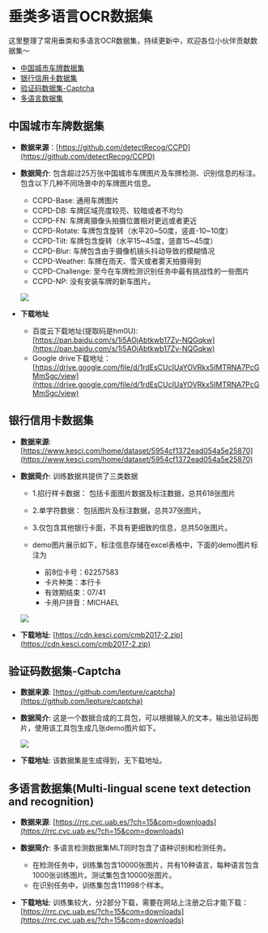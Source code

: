 # 垂类多语言OCR数据集
这里整理了常用垂类和多语言OCR数据集，持续更新中，欢迎各位小伙伴贡献数据集～
- [中国城市车牌数据集](#中国城市车牌数据集)
- [银行信用卡数据集](#银行信用卡数据集)
- [验证码数据集-Captcha](#验证码数据集-Captcha)
- [多语言数据集](#多语言数据集)


## 中国城市车牌数据集

- **数据来源**：[https://github.com/detectRecog/CCPD](https://github.com/detectRecog/CCPD)

- **数据简介**: 包含超过25万张中国城市车牌图片及车牌检测、识别信息的标注。包含以下几种不同场景中的车牌图片信息。
    * CCPD-Base: 通用车牌图片
    * CCPD-DB: 车牌区域亮度较亮、较暗或者不均匀
    * CCPD-FN: 车牌离摄像头拍摄位置相对更远或者更近
    * CCPD-Rotate: 车牌包含旋转（水平20\~50度，竖直-10\~10度）
    * CCPD-Tilt: 车牌包含旋转（水平15\~45度，竖直15\~45度）
    * CCPD-Blur: 车牌包含由于摄像机镜头抖动导致的模糊情况
    * CCPD-Weather: 车牌在雨天、雪天或者雾天拍摄得到
    * CCPD-Challenge: 至今在车牌检测识别任务中最有挑战性的一些图片
    * CCPD-NP: 没有安装车牌的新车图片。

    ![](../../datasets/ccpd_demo.png)


- **下载地址**
    * 百度云下载地址(提取码是hm0U): [https://pan.baidu.com/s/1i5AOjAbtkwb17Zy-NQGqkw](https://pan.baidu.com/s/1i5AOjAbtkwb17Zy-NQGqkw)
    * Google drive下载地址：[https://drive.google.com/file/d/1rdEsCUcIUaYOVRkx5IMTRNA7PcGMmSgc/view](https://drive.google.com/file/d/1rdEsCUcIUaYOVRkx5IMTRNA7PcGMmSgc/view)


## 银行信用卡数据集

- **数据来源**: [https://www.kesci.com/home/dataset/5954cf1372ead054a5e25870](https://www.kesci.com/home/dataset/5954cf1372ead054a5e25870)

- **数据简介**: 训练数据共提供了三类数据
    * 1.招行样卡数据： 包括卡面图片数据及标注数据，总共618张图片
    * 2.单字符数据： 包括图片及标注数据，总共37张图片。
    * 3.仅包含其他银行卡面，不具有更细致的信息，总共50张图片。

    * demo图片展示如下，标注信息存储在excel表格中，下面的demo图片标注为
        * 前8位卡号：62257583
        * 卡片种类：本行卡
        * 有效期结束：07/41
        * 卡用户拼音：MICHAEL

    ![](../../datasets/cmb_demo.jpg)

- **下载地址**: [https://cdn.kesci.com/cmb2017-2.zip](https://cdn.kesci.com/cmb2017-2.zip)



## 验证码数据集-Captcha

- **数据来源**: [https://github.com/lepture/captcha](https://github.com/lepture/captcha)

- **数据简介**: 这是一个数据合成的工具包，可以根据输入的文本，输出验证码图片，使用该工具包生成几张demo图片如下。

    ![](../../datasets/captcha_demo.png)

- **下载地址**: 该数据集是生成得到，无下载地址。



## 多语言数据集(Multi-lingual scene text detection and recognition)

- **数据来源**: [https://rrc.cvc.uab.es/?ch=15&com=downloads](https://rrc.cvc.uab.es/?ch=15&com=downloads)

- **数据简介**: 多语言检测数据集MLT同时包含了语种识别和检测任务。
    * 在检测任务中，训练集包含10000张图片，共有10种语言，每种语言包含1000张训练图片。测试集包含10000张图片。
    * 在识别任务中，训练集包含111998个样本。


- **下载地址**: 训练集较大，分2部分下载，需要在网站上注册之后才能下载：
[https://rrc.cvc.uab.es/?ch=15&com=downloads](https://rrc.cvc.uab.es/?ch=15&com=downloads)
